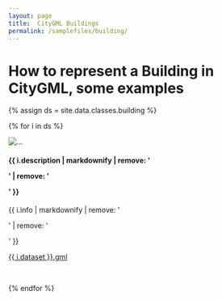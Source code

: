 ```yaml
---
layout: page
title:  CityGML Buildings
permalink: /samplefiles/building/
---
```


# How to represent a Building in CityGML, some examples

{% assign ds = site.data.classes.building %}

{% for i in ds %}

<div class="row">
  <div class="col-md-2 col-sm-6">
    <img class="img-responsive" src="{{ i.dataset }}.jpg" alt="...">
    <!-- <img class="img-responsive" src="{{ i.image }}" alt="..."> -->
  </div>
  <div class="col-md-10 col-sm-6">
    <h4>{{ i.description | markdownify | remove: '<p>' | remove: '</p>' }}</h4>
    <p>{{ i.info | markdownify | remove: '<p>' | remove: '</p>' }}</p>
    <p><i class="fa fa-download" aria-hidden="true"></i> <a href="{{ i.dataset }}.gml">{{ i.dataset }}.gml</a></p>
  </div>
</div>
<br>

{% endfor %}